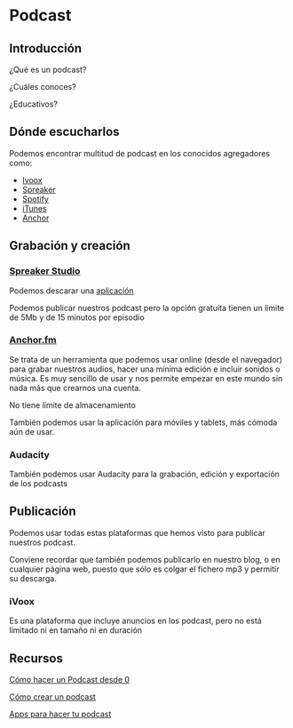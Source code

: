 # Podcast 

## Introducción

¿Qué es un podcast?

¿Cuáles conoces?

¿Educativos?

## Dónde escucharlos

Podemos encontrar multitud de podcast en los conocidos agregadores como:

* [Ivoox](http://www.ivoox.com//)
* [Spreaker](https://www.spreaker.com/)
* [Spotify](https://www.spotify.com/es/)
* [iTunes](https://www.apple.com/es/itunes/)
* [Anchor](https://anchor.fm/)


## Grabación y creación

### [Spreaker Studio](https://www.spreaker.com/)

Podemos descarar una [aplicación](https://www.spreaker.com/download)

Podemos publicar nuestros podcast pero la opción gratuita tienen un límite de 5Mb y de 15 minutos por episodio

### [Anchor.fm](https://anchor.fm/)

Se trata de un herramienta que podemos usar online (desde el navegador) para grabar nuestros audios, hacer una mínima edición e incluir sonidos o música. Es muy sencillo de usar y nos permite empezar en este mundo sin nada más que crearnos una cuenta.

No tiene límite de almacenamiento

También podemos usar la aplicación para móviles y tablets, más cómoda aún de usar.

### Audacity

También podemos usar Audacity para la grabación, edición y exportación de los podcasts

## Publicación

Podemos usar todas estas plataformas que hemos visto para publicar nuestros podcast.

Conviene recordar que también podemos publicarlo en nuestro blog, o en cualquier página web, puesto que sólo es colgar el fichero mp3 y permitir su descarga.

### iVoox 
Es una plataforma que incluye anuncios en los podcast, pero no está limitado ni en tamaño ni en duración

## Recursos

[Cómo hacer un Podcast desde 0](https://www.ciudadano2cero.com/como-hacer-un-podcast-tutorial-desde-cero/)

[Cómo crear un podcast](https://blog.hotmart.com/es/como-crear-un-podcast/)

[Apps para hacer tu podcast](https://www.trecebits.com/2019/06/20/las-tres-mejores-apps-para-crear-tus-propios-podcasts/)